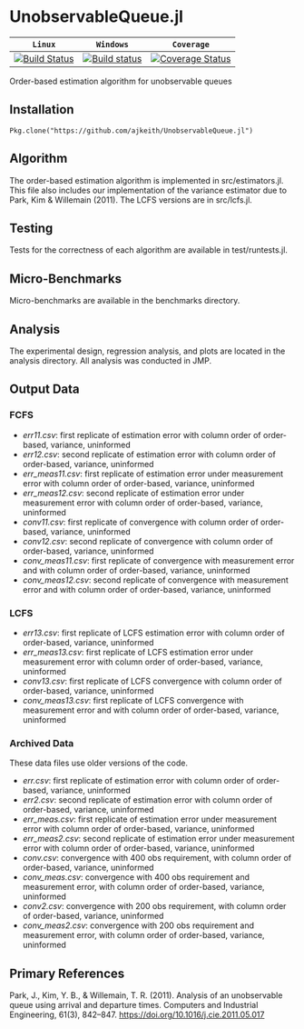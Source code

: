 # UnobservableQueue.jl

| **`Linux`** | **`Windows`** | **`Coverage`** |
|-----------------|---------------------|---------------------|
| [![Build Status](https://travis-ci.org/ajkeith/UnobservableQueue.jl.svg?branch=master)](https://travis-ci.org/JuliaPOMDP/UnobservableQueue.jl) | [![Build status](https://ci.appveyor.com/api/projects/status/6t1b3xel2ilwfo3r?svg=true)](https://ci.appveyor.com/project/ajkeith/unobservablequeue-jl) | [![Coverage Status](https://coveralls.io/repos/github/ajkeith/UnobservableQueue.jl/badge.svg?branch=master)](https://coveralls.io/github/ajkeith/UnobservableQueue.jl?branch=master) |

Order-based estimation algorithm for unobservable queues

## Installation
`Pkg.clone("https://github.com/ajkeith/UnobservableQueue.jl")`

## Algorithm
The order-based estimation algorithm is implemented in src/estimators.jl. This file also includes our implementation of the variance estimator due to Park, Kim & Willemain (2011). The LCFS versions are in src/lcfs.jl.

## Testing
Tests for the correctness of each algorithm are available in test/runtests.jl.

## Micro-Benchmarks
Micro-benchmarks are available in the benchmarks directory.

## Analysis
The experimental design, regression analysis, and plots are located in the analysis directory. All analysis was conducted in JMP.

## Output Data

### FCFS
- *err11.csv*: first replicate of estimation error with column order of order-based, variance, uninformed
- *err12.csv*: second replicate of estimation error with column order of order-based, variance, uninformed
- *err_meas11.csv*: first replicate of estimation error under measurement error with column order of order-based, variance, uninformed
- *err_meas12.csv*: second replicate of estimation error under measurement error with column order of order-based, variance, uninformed
- *conv11.csv*: first replicate of convergence with column order of order-based, variance, uninformed
- *conv12.csv*: second replicate of convergence with column order of order-based, variance, uninformed
- *conv_meas11.csv*: first replicate of convergence with measurement error and with column order of order-based, variance, uninformed
- *conv_meas12.csv*: second replicate of convergence with measurement error and with column order of order-based, variance, uninformed

### LCFS
- *err13.csv*: first replicate of LCFS estimation error with column order of order-based, variance, uninformed
- *err_meas13.csv*: first replicate of LCFS estimation error under measurement error with column order of order-based, variance, uninformed
- *conv13.csv*: first replicate of LCFS convergence with column order of order-based, variance, uninformed
- *conv_meas13.csv*: first replicate of LCFS convergence with measurement error and with column order of order-based, variance, uninformed

### Archived Data
These data files use older versions of the code.
- *err.csv*: first replicate of estimation error with column order of order-based, variance, uninformed
- *err2.csv*: second replicate of estimation error with column order of order-based, variance, uninformed
- *err_meas.csv*: first replicate of estimation error under measurement error with column order of order-based, variance, uninformed
- *err_meas2.csv*: second replicate of estimation error under measurement error with column order of order-based, variance, uninformed
- *conv.csv*: convergence with 400 obs requirement, with column order of order-based, variance, uninformed
- *conv_meas.csv*: convergence with 400 obs requirement and measurement error, with column order of order-based, variance, uninformed
- *conv2.csv*: convergence with 200 obs requirement, with column order of order-based, variance, uninformed
- *conv_meas2.csv*: convergence with 200 obs requirement and measurement error, with column order of order-based, variance, uninformed

## Primary References
Park, J., Kim, Y. B., & Willemain, T. R. (2011). Analysis of an unobservable queue using arrival and departure times. Computers and Industrial Engineering, 61(3), 842–847. https://doi.org/10.1016/j.cie.2011.05.017
